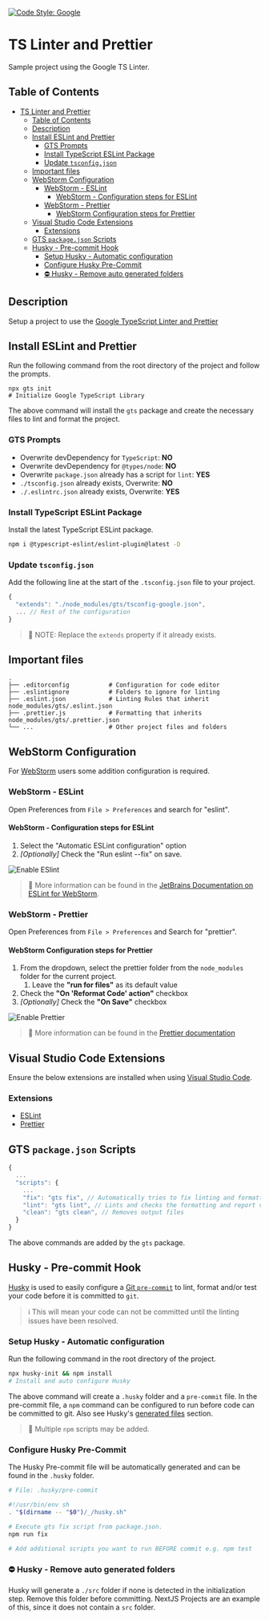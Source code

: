 [![Code Style: Google](https://img.shields.io/badge/code%20style-google-blueviolet.svg)](https://github.com/google/gts)

# TS Linter and Prettier

Sample project using the Google TS Linter.

## Table of Contents

- [TS Linter and Prettier](#ts-linter-and-prettier)
  - [Table of Contents](#table-of-contents)
  - [Description](#description)
  - [Install ESLint and Prettier](#install-eslint-and-prettier)
    - [GTS Prompts](#gts-prompts)
    - [Install TypeScript ESLint Package](#install-typescript-eslint-package)
    - [Update `tsconfig.json`](#update-tsconfigjson)
  - [Important files](#important-files)
  - [WebStorm Configuration](#webstorm-configuration)
    - [WebStorm - ESLint](#webstorm---eslint)
      - [WebStorm - Configuration steps for ESLint](#webstorm---configuration-steps-for-eslint)
    - [WebStorm - Prettier](#webstorm---prettier)
      - [WebStorm Configuration steps for Prettier](#webstorm-configuration-steps-for-prettier)
  - [Visual Studio Code Extensions](#visual-studio-code-extensions)
    - [Extensions](#extensions)
  - [GTS `package.json` Scripts](#gts-packagejson-scripts)
  - [Husky - Pre-commit Hook](#husky---pre-commit-hook)
    - [Setup Husky - Automatic configuration](#setup-husky---automatic-configuration)
    - [Configure Husky Pre-Commit](#configure-husky-pre-commit)
    - [⛔️ Husky - Remove auto generated folders](#️-husky---remove-auto-generated-folders)

## Description

Setup a project to use the [Google TypeScript Linter and Prettier](https://github.com/google/gts)

## Install ESLint and Prettier

Run the following command from the root directory of the project and follow the prompts.

```shell
npx gts init
# Initialize Google TypeScript Library
```

The above command will install the `gts` package and create the necessary files to lint and format the project.

### GTS Prompts

- Overwrite devDependency for `TypeScript`: **NO**
- Overwrite devDependency for `@types/node`: **NO**
- Overwrite `package.json` already has a script for `lint`: **YES**
- `./tsconfig.json` already exists, Overwrite: **NO**
- `./.eslintrc.json` already exists, Overwrite: **YES**

### Install TypeScript ESLint Package

Install the latest TypeScript ESLint package.

```sh
npm i @typescript-eslint/eslint-plugin@latest -D
```

### Update `tsconfig.json`

Add the following line at the start of the `.tsconfig.json` file to your project.

```javascript
{
  "extends": "./node_modules/gts/tsconfig-google.json",
  ... // Rest of the configuration
}

```

> 📝 NOTE: Replace the `extends` property if it already exists.

## Important files

```text
.
├── .editorconfig           # Configuration for code editor
├── .eslintignore           # Folders to ignore for linting
├── .eslint.json            # Linting Rules that inherit node_modules/gts/.eslint.json
├── .prettier.js            # Formatting that inherits node_modules/gts/.prettier.json
└── ...                     # Other project files and folders
```

## WebStorm Configuration

For [WebStorm](https://www.jetbrains.com/webstorm/) users some addition configuration is required.

### WebStorm - ESLint

Open Preferences from `File > Preferences` and search for "eslint".

#### WebStorm - Configuration steps for ESLint

1. Select the "Automatic ESLint configuration" option
2. _[Optionally]_ Check the "Run eslint --fix" on save.

![Enable ESlint](./img/webstorm-eslint.png)

> 📖 More information can be found in the [JetBrains Documentation on ESLint for WebStorm](https://www.jetbrains.com/help/webstorm/eslint.html).

### WebStorm - Prettier

Open Preferences from `File > Preferences` and Search for "prettier".

#### WebStorm Configuration steps for Prettier

1. From the dropdown, select the prettier folder from the `node_modules` folder for the current project.
   1. Leave the **"run for files"** as its default value
2. Check the **"On 'Reformat Code' action"** checkbox
3. _[Optionally]_ Check the **"On Save"** checkbox

![Enable Prettier](./img/prettier-settings.png)

> 📖 More information can be found in the [Prettier documentation](https://prettier.io/docs/en/webstorm.html#jetbrains-ides-webstorm-intellij-idea-pycharm-etc)

## Visual Studio Code Extensions

Ensure the below extensions are installed when using [Visual Studio Code](https://code.visualstudio.com/).

### Extensions

- [ESLint](https://marketplace.visualstudio.com/items?itemName=dbaeumer.vscode-eslint)
- [Prettier](https://marketplace.visualstudio.com/items?itemName=esbenp.prettier-vscode)

## GTS `package.json` Scripts

```javascript
{
  ...
  "scripts": {
    ...
    "fix": "gts fix", // Automatically tries to fix linting and formatting
    "lint": "gts lint", // Lints and checks the formatting and report via terminal
    "clean": "gts clean", // Removes output files
  }
}
```

The above commands are added by the `gts` package.

## Husky - Pre-commit Hook

[Husky](https://typicode.github.io/husky/#/?id=automatic-recommended) is used to easily configure a [Git `pre-commit`](https://git-scm.com/docs/githooks#_pre_commit) to lint, format and/or test your code before it is committed to `git`.

> ℹ️ This will mean your code can not be committed until the linting issues have been resolved.

### Setup Husky - Automatic configuration

Run the following command in the root directory of the project.

```sh
npx husky-init && npm install
# Install and auto configure Husky
```

The above command will create a `.husky` folder and a `pre-commit` file. In the pre-commit file, a `npm` command can be configured to run before code can be committed to git. Also see Husky's [generated files](#️-husky---remove-auto-generated-folders) section.

> 📝 Multiple `npm` scripts may be added.

### Configure Husky Pre-Commit

The Husky Pre-commit file will be automatically generated and can be found in the `.husky` folder.

```sh
# File: .husky/pre-commit

#!/usr/bin/env sh
. "$(dirname -- "$0")/_/husky.sh"

# Execute gts fix script from package.json.
npm run fix

# Add additional scripts you want to run BEFORE commit e.g. npm test
```

### ⛔️ Husky - Remove auto generated folders

Husky will generate a `./src` folder if none is detected in the initialization step. Remove this folder before committing. NextJS Projects are an example of this, since it does not contain a `src` folder.
